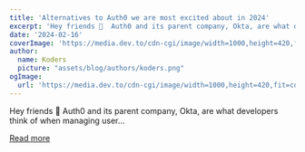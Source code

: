 ```yaml
---
title: 'Alternatives to Auth0 we are most excited about in 2024'
excerpt: 'Hey friends 👋  Auth0 and its parent company, Okta, are what developers think of when managing user...'
date: '2024-02-16'
coverImage: 'https://media.dev.to/cdn-cgi/image/width=1000,height=420,fit=cover,gravity=auto,format=auto/https%3A%2F%2Fdev-to-uploads.s3.amazonaws.com%2Fuploads%2Farticles%2Fycd0qre9tv95lb2mdsih.gif'
author:
  name: Koders
  picture: "assets/blog/authors/koders.png"
ogImage:
  url: 'https://media.dev.to/cdn-cgi/image/width=1000,height=420,fit=cover,gravity=auto,format=auto/https%3A%2F%2Fdev-to-uploads.s3.amazonaws.com%2Fuploads%2Farticles%2Fycd0qre9tv95lb2mdsih.gif'
---
```


Hey friends 👋  Auth0 and its parent company, Okta, are what developers think of when managing user...

[Read more](https://dev.to/quine/alternatives-to-auth0-we-are-most-excited-about-in-2024-2b07)
